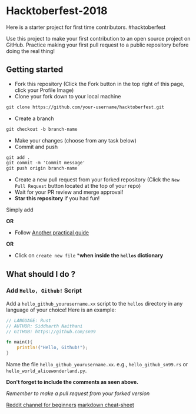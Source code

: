 # Hacktoberfest-2018
Here is a starter project for first time contributors. #hacktoberfest 

Use this project to make your first contribution to an open source project on GitHub. Practice making your first pull request to a public repository before doing the real thing!

## Getting started 
* Fork this repository (Click the Fork button in the top right of this page, click your Profile Image)
* Clone your fork down to your local machine

```markdown
git clone https://github.com/your-username/hacktoberfest.git
```

* Create a branch

```markdown
git checkout -b branch-name
```

* Make your changes (choose from any task below)
* Commit and push

```markdown
git add .
git commit -m 'Commit message'
git push origin branch-name
```

* Create a new pull request from your forked repository (Click the `New Pull Request` button located at the top of your repo)
* Wait for your PR review and merge approval!
* __Star this repository__ if you had fun!

Simply add

**OR**

* Follow [Another practical guide](https://guides.github.com/activities/hello-world/)

**OR**

* Click on `create new file` ***when inside the `hellos` dictionary** 

## What should I do ?

### Add `Hello, Github!` Script

Add a `hello_github_yourusername.xx` script to the `hellos` directory in any language of your choice! Here is an example:

```rust
// LANGUAGE: Rust
// AUTHOR: Siddharth Naithani
// GITHUB: https://github.com/sn99

fn main(){
    println!("Hello, Github!");
}
```
Name the file `hello_github_yourusername.xx`. e.g., `hello_github_sn99.rs` or `hello_world_alicewonderland.py`.

**Don't forget to include the comments as seen above.**

*Remember to make a pull request from your forked version*

[Reddit channel for beginners](https://www.reddit.com/r/learnprogramming/)
[markdown cheat-sheet](https://github.com/tchapi/markdown-cheatsheet/blob/master/README.md)

